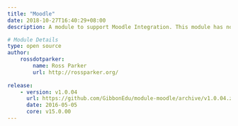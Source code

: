 ```yaml
---
title: "Moodle"
date: 2018-10-27T16:40:29+08:00
description: A module to support Moodle Integration. This module has no actions and is not seen by users, it just alters the database.

# Module Details
type: open source
author: 
    rossdotparker: 
        name: Ross Parker
        url: http://rossparker.org/
    
release: 
    - version: v1.0.04
      url: https://github.com/GibbonEdu/module-moodle/archive/v1.0.04.zip
      date: 2016-05-05
      core: v15.0.00
---
```


